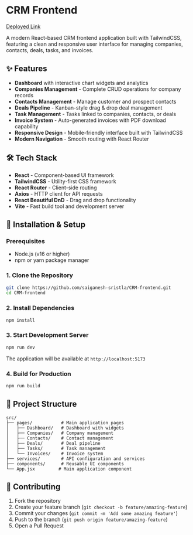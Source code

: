 # CRM Frontend

[Deployed Link](https://crm-frontend-flax-tau.vercel.app/)

A modern React-based CRM frontend application built with TailwindCSS, featuring a clean and responsive user interface for managing companies, contacts, deals, tasks, and invoices.

## ✨ Features

- **Dashboard** with interactive chart widgets and analytics
- **Companies Management** - Complete CRUD operations for company records
- **Contacts Management** - Manage customer and prospect contacts
- **Deals Pipeline** - Kanban-style drag & drop deal management
- **Task Management** - Tasks linked to companies, contacts, or deals
- **Invoice System** - Auto-generated invoices with PDF download capability
- **Responsive Design** - Mobile-friendly interface built with TailwindCSS
- **Modern Navigation** - Smooth routing with React Router

## 🛠 Tech Stack

- **React** - Component-based UI framework
- **TailwindCSS** - Utility-first CSS framework
- **React Router** - Client-side routing
- **Axios** - HTTP client for API requests
- **React Beautiful DnD** - Drag and drop functionality
- **Vite** - Fast build tool and development server

## 🚀 Installation & Setup

### Prerequisites
- Node.js (v16 or higher)
- npm or yarn package manager

### 1. Clone the Repository
```bash
git clone https://github.com/saiganesh-sristla/CRM-frontend.git
cd CRM-frontend
```

### 2. Install Dependencies
```bash
npm install
```

### 3. Start Development Server
```bash
npm run dev
```

The application will be available at `http://localhost:5173`

### 4. Build for Production
```bash
npm run build
```

## 📁 Project Structure

```
src/
├── pages/           # Main application pages
│   ├── Dashboard/   # Dashboard with widgets
│   ├── Companies/   # Company management
│   ├── Contacts/    # Contact management
│   ├── Deals/       # Deal pipeline
│   ├── Tasks/       # Task management
│   └── Invoices/    # Invoice system
├── services/        # API configuration and services
├── components/      # Reusable UI components
└── App.jsx         # Main application component
```


## 🤝 Contributing

1. Fork the repository
2. Create your feature branch (`git checkout -b feature/amazing-feature`)
3. Commit your changes (`git commit -m 'Add some amazing feature'`)
4. Push to the branch (`git push origin feature/amazing-feature`)
5. Open a Pull Request
